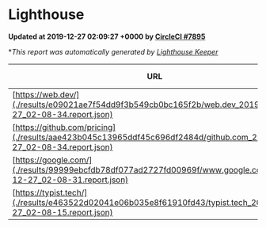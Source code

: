 
# Lighthouse

**Updated at 2019-12-27 02:09:27 +0000 by [CircleCI #7895](https://circleci.com/gh/ItinerisLtd/lighthouse-keeper-example/7895)**

**This report was automatically generated by [Lighthouse Keeper](https://github.com/itinerisltd/lighthouse-keeper)*

| URL | Performance | Accessibility | Best Practices | SEO | PWA | Updated At |
| --- | --- | --- | --- | --- | --- | --- |
| [https://web.dev/](./results/e09021ae7f54dd9f3b549cb0bc165f2b/web.dev_2019-12-27_02-08-34.report.json) | 0.94 | 0.88 | 1 | 1 | 0.93 | 2019-12-27T02:08:34.080Z |
| [https://github.com/pricing](./results/aae423b045c13965ddf45c696df2484d/github.com_2019-12-27_02-08-34.report.json) | 0.69 | 0.93 | 0.93 | 0.9 | 0.56 | 2019-12-27T02:08:34.863Z |
| [https://google.com/](./results/99999ebcfdb78df077ad2727fd00969f/www.google.com_2019-12-27_02-08-31.report.json) | 0.94 | 0.86 | 0.93 | 0.92 | 0.56 | 2019-12-27T02:08:31.178Z |
| [https://typist.tech/](./results/e463522d02041e06b035e8f61910fd43/typist.tech_2019-12-27_02-08-15.report.json) | 0.98 | 0.92 | 0.79 | 1 | 0.59 | 2019-12-27T02:08:15.154Z |
